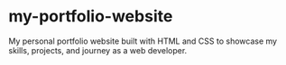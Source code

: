 # my-portfolio-website
My personal portfolio website built with HTML and CSS to showcase my skills, projects, and journey as a web developer.

